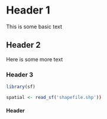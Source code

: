 # Header 1

This is some basic text

## Header 2

Here is some more text

### Header 3

```r
library(sf)

spatial <- read_sf('shapefile.shp'))
```

#### Header